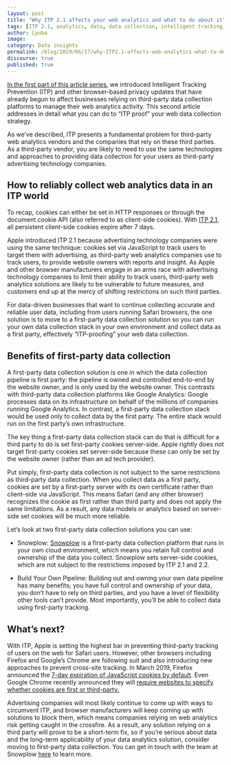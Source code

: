 ```yaml
---
layout: post
title: "Why ITP 2.1 affects your web analytics and what to do about it"
tags: [ITP 2.1, analytics, data, data collection, intelligent tracking, web data]
author: Lyuba
image:
category: Data insights
permalink: /blog/2019/06/17/why-ITP2.1-affects-web-analytics-what-to-do-about-it/
discourse: true
published: true
---
```

[In the first part of this article series](https://snowplowanalytics.com/blog/2019/06/17/how-ITP2.1-works-what-it-means-for-web-analytics/), we introduced Intelligent Tracking Prevention (ITP) and other browser-based privacy updates that have already begun to affect businesses relying on third-party data collection platforms to manage their web analytics activity. This second article addresses in detail what you can do to “ITP proof” your web data collection strategy.

As we’ve described, ITP presents a fundamental problem for third-party web analytics vendors and the companies that rely on these third parties. As a third-party vendor, you are likely to need to use the same technologies and approaches to providing data collection for your users as third-party advertising technology companies.

## How to reliably collect web analytics data in an ITP world

To recap, cookies can either be set in HTTP responses or through the document.cookie API (also referred to as client-side cookies). With [ITP 2.1](https://webkit.org/blog/8613/intelligent-tracking-prevention-2-1/), all persistent client-side cookies expire after 7 days.

Apple introduced ITP 2.1 because advertising technology companies were using the same technique: cookies set via JavaScript to track users to target them with advertising, as third-party web analytics companies use to track users, to provide website owners with reports and insight. As Apple and other browser manufacturers engage in an arms race with advertising technology companies to limit their ability to track users, third-party web analytics solutions are likely to be vulnerable to future measures, and customers end up at the mercy of shifting restrictions on such third parties.

For data-driven businesses that want to continue collecting accurate and reliable user data, including from users running Safari browsers, the one solution is to move to a first-party data collection solution so you can run your own data collection stack in your own environment and collect data as a first party, effectively “ITP-proofing” your web data collection.

## Benefits of first-party data collection

A first-party data collection solution is one in which the data collection pipeline is first party: the pipeline is owned and controlled end-to-end by the website owner, and is only used by the website owner. This contrasts with third-party data collection platforms like Google Analytics: Google processes data on its infrastructure on behalf of the millions of companies running Google Analytics. In contrast, a first-party data collection stack would be used only to collect data by the first party. The entire stack would run on the first party’s own infrastructure.

The key thing a first-party data collection stack can do that is difficult for a third party to do is set first-party cookies server-side. Apple rightly does not target first-party cookies set server-side because these can only be set by the website owner (rather than an ad tech provider).

Put simply, first-party data collection is not subject to the same restrictions as third-party data collection. When you collect data as a first party, cookies are set by a first-party server with its own certificate rather than client-side via JavaScript. This means Safari (and any other browser) recognizes the cookie as first rather than third party and does not apply the same limitations. As a result, any data models or analytics based on server-side set cookies will be much more reliable.

Let’s look at two first-party data collection solutions you can use:

* Snowplow: [Snowplow](https://snowplowanalytics.com/) is a first-party data collection platform that runs in your own cloud environment, which means you retain full control and ownership of the data you collect. Snowplow sets server-side cookies, which are not subject to the restrictions imposed by ITP 2.1 and 2.2.

* Build Your Own Pipeline: Building out and owning your own data pipeline has many benefits; you have full control and ownership of your data, you don’t have to rely on third parties, and you have a level of flexibility other tools can’t provide. Most importantly, you’ll be able to collect data using first-party tracking.

## What’s next?

With ITP, Apple is setting the highest bar in preventing third-party tracking of users on the web for Safari users. However, other browsers including Firefox and Google’s Chrome are following suit and also introducing new approaches to prevent cross-site tracking. In March 2019, Firefox announced the [7-day expiration of JavaScript cookies by default](https://support.mozilla.org/en-US/kb/content-blocking). Even Google Chrome recently announced they will [require websites to specify whether cookies are first or third-party.](https://martechtoday.com/safaris-itp-lead-on-chromes-tracking-prevention-it-has-a-long-way-to-go-233312)

Advertising companies will most likely continue to come up with ways to circumvent ITP, and browser manufacturers will keep coming up with solutions to block them, which means companies relying on web analytics risk getting caught in the crossfire. As a result, any solution relying on a third party will prove to be a short-term fix, so if you’re serious about data and the long-term applicability of your data analytics solution, consider moving to first-party data collection. You can get in touch with the team at Snowplow [here](https://snowplowanalytics.com/request-demo/) to learn more.
